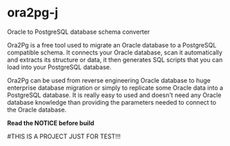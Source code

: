 # ora2pg-j
Oracle to PostgreSQL database schema converter

Ora2Pg is a free tool used to migrate an Oracle database to a PostgreSQL
compatible schema. It connects your Oracle database, scan it
automatically and extracts its structure or data, it then generates SQL
scripts that you can load into your PostgreSQL database.

Ora2Pg can be used from reverse engineering Oracle database to huge
enterprise database migration or simply to replicate some Oracle data
into a PostgreSQL database. It is really easy to used and doesn't need
any Oracle database knowledge than providing the parameters needed to
connect to the Oracle database.

**Read the NOTICE before build**

#THIS IS A PROJECT JUST FOR TEST!!!
